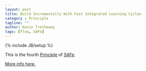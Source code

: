 ```yaml
---
layout: post
title: Build Incrementally With Fast Integrated Learning Cycles
category : Principle
tagline: ""
author: Kevin Trethewey
tags: [flow, SAFe]
---
```

{% include JB/setup %}

This is the fourth [Principle](/principles.html) of [SAFe](/prototype/SAFe/).

[More info here.](http://scaledagileframework.com/build-incrementally-with-fast-integrated-learning-cycles/)


